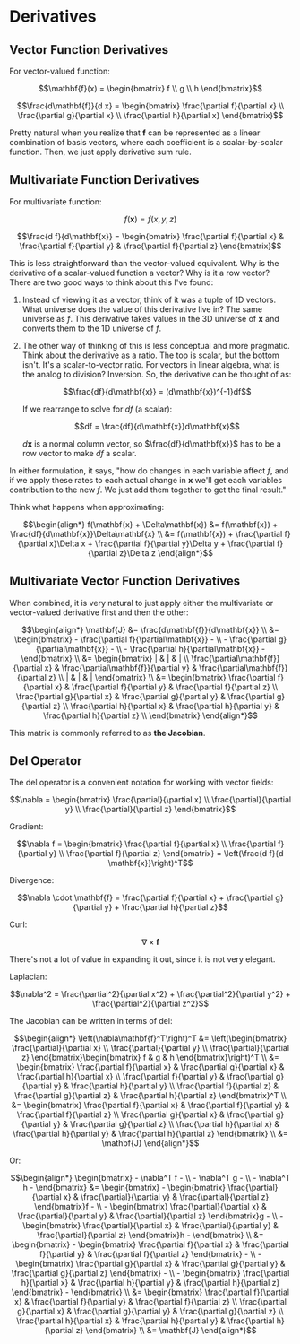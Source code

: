 # Derivatives

## Vector Function Derivatives

For vector-valued function:

$$\mathbf{f}(x) = \begin{bmatrix}
    f \\ g \\ h
\end{bmatrix}$$

$$\frac{d\mathbf{f}}{d x} = \begin{bmatrix}
    \frac{\partial f}{\partial x} \\
    \frac{\partial g}{\partial x} \\
    \frac{\partial h}{\partial x}
\end{bmatrix}$$

Pretty natural when you realize that $\mathbf{f}$ can be represented as a linear combination of basis vectors, where each coefficient is a scalar-by-scalar function. Then, we just apply derivative sum rule.

## Multivariate Function Derivatives

For multivariate function:

$$f(\mathbf{x}) = f(x, y, z)$$

$$\frac{d f}{d\mathbf{x}} = \begin{bmatrix}
    \frac{\partial f}{\partial x} & \frac{\partial f}{\partial y} & \frac{\partial f}{\partial z}
\end{bmatrix}$$

This is less straightforward than the vector-valued equivalent. Why is the derivative of a scalar-valued function a vector? Why is it a row vector? There are two good ways to think about this I've found:

1.  Instead of viewing it as a vector, think of it was a tuple of 1D vectors. What universe does the value of this derivative live in? The same universe as $f$. This derivative takes values in the 3D universe of $\mathbf{x}$ and converts them to the 1D universe of $f$.
2.  The other way of thinking of this is less conceptual and more pragmatic. Think about the derivative as a ratio. The top is scalar, but the bottom isn't. It's a scalar-to-vector ratio. For vectors in linear algebra, what is the analog to division? Inversion. So, the derivative can be thought of as:

    $$\frac{df}{d\mathbf{x}} = (d\mathbf{x})^{-1}df$$

    If we rearrange to solve for $df$ (a scalar):

    $$df = \frac{df}{d\mathbf{x}}d\mathbf{x}$$

    $d\mathbf{x}$ is a normal column vector, so $\frac{df}{d\mathbf{x}}$ has to be a row vector to make $df$ a scalar.

In either formulation, it says, "how do changes in each variable affect $f$, and if we apply these rates to each actual change in $\mathbf{x}$ we'll get each variables contribution to the new $f$. We just add them together to get the final result."

Think what happens when approximating:

$$\begin{align*}
    f(\mathbf{x} + \Delta\mathbf{x}) &= f(\mathbf{x}) + \frac{df}{d\mathbf{x}}\Delta\mathbf{x} \\
    &= f(\mathbf{x}) + \frac{\partial f}{\partial x}\Delta x + \frac{\partial f}{\partial y}\Delta y + \frac{\partial f}{\partial z}\Delta z
\end{align*}$$

## Multivariate Vector Function Derivatives

When combined, it is very natural to just apply either the multivariate or vector-valued derivative first and then the other:

$$\begin{align*}
    \mathbf{J} &= \frac{d\mathbf{f}}{d\mathbf{x}} \\
    &= \begin{bmatrix}
        - \frac{\partial f}{\partial\mathbf{x}} - \\
        - \frac{\partial g}{\partial\mathbf{x}} - \\
        - \frac{\partial h}{\partial\mathbf{x}} -
    \end{bmatrix} \\
    &= \begin{bmatrix}
        | & | & | \\
        \frac{\partial\mathbf{f}}{\partial x} & \frac{\partial\mathbf{f}}{\partial y} & \frac{\partial\mathbf{f}}{\partial z} \\
        | & | & |
    \end{bmatrix} \\
    &= \begin{bmatrix}
        \frac{\partial f}{\partial x} & \frac{\partial f}{\partial y} & \frac{\partial f}{\partial z} \\
        \frac{\partial g}{\partial x} & \frac{\partial g}{\partial y} & \frac{\partial g}{\partial z} \\
        \frac{\partial h}{\partial x} & \frac{\partial h}{\partial y} & \frac{\partial h}{\partial z} \\
    \end{bmatrix}
\end{align*}$$

This matrix is commonly referred to as **the Jacobian**.

## Del Operator

The del operator is a convenient notation for working with vector fields:

$$\nabla = \begin{bmatrix}
    \frac{\partial}{\partial x} \\
    \frac{\partial}{\partial y} \\
    \frac{\partial}{\partial z}
\end{bmatrix}$$

Gradient:

$$\nabla f = \begin{bmatrix}
    \frac{\partial f}{\partial x} \\
    \frac{\partial f}{\partial y} \\
    \frac{\partial f}{\partial z}
\end{bmatrix} = \left(\frac{d f}{d \mathbf{x}}\right)^T$$

Divergence:

$$\nabla \cdot \mathbf{f} = \frac{\partial f}{\partial x} + \frac{\partial g}{\partial y} + \frac{\partial h}{\partial z}$$

Curl:

$$\nabla \times \mathbf{f}$$

There's not a lot of value in expanding it out, since it is not very elegant.

Laplacian:

$$\nabla^2 = \frac{\partial^2}{\partial x^2} + \frac{\partial^2}{\partial y^2} + \frac{\partial^2}{\partial z^2}$$

The Jacobian can be written in terms of del:

$$\begin{align*}
    \left(\nabla\mathbf{f}^T\right)^T &= \left(\begin{bmatrix}
        \frac{\partial}{\partial x} \\
        \frac{\partial}{\partial y} \\
        \frac{\partial}{\partial z}
    \end{bmatrix}\begin{bmatrix}
        f & g & h
    \end{bmatrix}\right)^T \\
    &= \begin{bmatrix}
        \frac{\partial f}{\partial x} & \frac{\partial g}{\partial x} & \frac{\partial h}{\partial x} \\
        \frac{\partial f}{\partial y} & \frac{\partial g}{\partial y} & \frac{\partial h}{\partial y} \\
        \frac{\partial f}{\partial z} & \frac{\partial g}{\partial z} & \frac{\partial h}{\partial z}
    \end{bmatrix}^T \\
    &= \begin{bmatrix}
        \frac{\partial f}{\partial x} & \frac{\partial f}{\partial y} & \frac{\partial f}{\partial z} \\
        \frac{\partial g}{\partial x} & \frac{\partial g}{\partial y} & \frac{\partial g}{\partial z} \\
        \frac{\partial h}{\partial x} & \frac{\partial h}{\partial y} & \frac{\partial h}{\partial z}
    \end{bmatrix} \\
    &= \mathbf{J}
\end{align*}$$

Or:

$$\begin{align*}
    \begin{bmatrix}
        - \nabla^T f - \\
        - \nabla^T g - \\
        - \nabla^T h -
    \end{bmatrix} &= \begin{bmatrix}
        - \begin{bmatrix}
            \frac{\partial}{\partial x} & \frac{\partial}{\partial y} & \frac{\partial}{\partial z}
        \end{bmatrix}f - \\
        - \begin{bmatrix}
            \frac{\partial}{\partial x} & \frac{\partial}{\partial y} & \frac{\partial}{\partial z}
        \end{bmatrix}g - \\
        - \begin{bmatrix}
            \frac{\partial}{\partial x} & \frac{\partial}{\partial y} & \frac{\partial}{\partial z}
        \end{bmatrix}h -
    \end{bmatrix} \\
    &= \begin{bmatrix}
        - \begin{bmatrix}
            \frac{\partial f}{\partial x} & \frac{\partial f}{\partial y} & \frac{\partial f}{\partial z}
        \end{bmatrix} - \\
        - \begin{bmatrix}
            \frac{\partial g}{\partial x} & \frac{\partial g}{\partial y} & \frac{\partial g}{\partial z}
        \end{bmatrix} - \\
        - \begin{bmatrix}
            \frac{\partial h}{\partial x} & \frac{\partial h}{\partial y} & \frac{\partial h}{\partial z}
        \end{bmatrix} -
    \end{bmatrix} \\
    &= \begin{bmatrix}
        \frac{\partial f}{\partial x} & \frac{\partial f}{\partial y} & \frac{\partial f}{\partial z} \\
        \frac{\partial g}{\partial x} & \frac{\partial g}{\partial y} & \frac{\partial g}{\partial z} \\
        \frac{\partial h}{\partial x} & \frac{\partial h}{\partial y} & \frac{\partial h}{\partial z}
    \end{bmatrix} \\
    &= \mathbf{J}
\end{align*}$$
